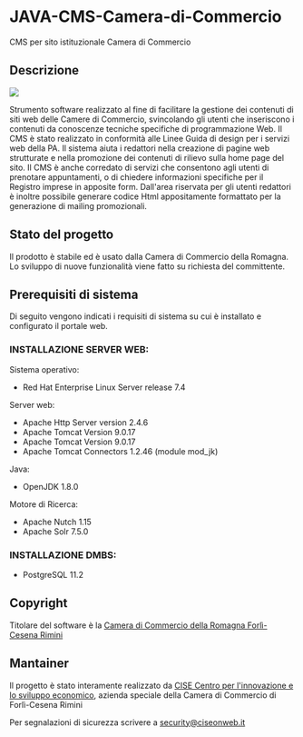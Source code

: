 # JAVA-CMS-Camera-di-Commercio
CMS per sito istituzionale Camera di Commercio

<h2>Descrizione</h2>
<p>
<img src="https://user-images.githubusercontent.com/83453314/116717307-0b72c380-a9d9-11eb-978b-b1e1a5760437.png">

Strumento software realizzato al fine di facilitare la gestione dei contenuti di siti web delle Camere di Commercio, svincolando gli utenti che inseriscono i contenuti da conoscenze tecniche specifiche di programmazione Web.
Il CMS è stato realizzato in conformità alle Linee Guida di design per i servizi web della PA. Il sistema aiuta i redattori nella creazione di pagine web strutturate e nella promozione dei contenuti di rilievo sulla home page del sito. 
Il CMS è anche corredato di servizi che consentono agli utenti di prenotare appuntamenti, o di chiedere informazioni specifiche per il Registro imprese in apposite form.
Dall'area riservata per gli utenti redattori è inoltre possibile generare codice Html appositamente formattato per la generazione di mailing promozionali.
</p>
<h2>Stato del progetto</h2>
<p>Il prodotto è stabile ed è usato dalla Camera di Commercio della Romagna. Lo sviluppo di nuove funzionalità viene fatto su richiesta del committente.</p>
<h2>Prerequisiti di sistema</h2>
Di seguito vengono indicati i requisiti di sistema su cui è installato e configurato il portale web.
<h3>INSTALLAZIONE SERVER WEB:</h3>
<p>
  Sistema operativo:
</p>
<ul><li>Red Hat Enterprise Linux Server release 7.4</li></ul>
<p>Server web:</p>
<ul>
  <li>Apache Http Server version 2.4.6</li>
  <li>Apache Tomcat Version 9.0.17</li>
  <li>Apache Tomcat Version 9.0.17</li>
  <li>Apache Tomcat Connectors 1.2.46 (module mod_jk)</li></ul>
 <p>Java:</p>
 <ul><li> OpenJDK 1.8.0</li></ul>
  <p>Motore di Ricerca:</p>
  <ul>
    <li>Apache Nutch 1.15</li>
    <li>Apache Solr 7.5.0</li>
  
  </ul>
<h3>INSTALLAZIONE DMBS:</h3>
<ul><li>PostgreSQL 11.2</li></ul>
<h2>Copyright</h2>
<p>Titolare del software è la <a href="https://www.romagna.camcom.it">Camera di Commercio della Romagna Forlì-Cesena Rimini</a></p>
<h2>Mantainer</h2>
<p>Il progetto è stato interamente realizzato da <a href="https://www.ciseonweb.it">CISE Centro per l'innovazione e lo sviluppo economico</a>, azienda speciale della Camera di Commercio di Forlì-Cesena Rimini</p>

<p>Per segnalazioni di sicurezza scrivere a <a href="mailto:security@ciseonweb.it">security@ciseonweb.it</a></p>

